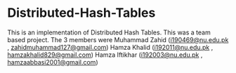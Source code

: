 # Distributed-Hash-Tables
This is an implementation of Distributed Hash Tables. This was a team based project.
The 3 members were
Muhammad Zahid (i190469@nu.edu.pk , zahidmuhammad127@gmail.com)
Hamza Khalid (i192011@nu.edu.pk , hamzakhalid829@gmail.com)
Hamza Iftikhar (i192003@nu.edu.pk , hamzaabbasi2001@gmail.com)
